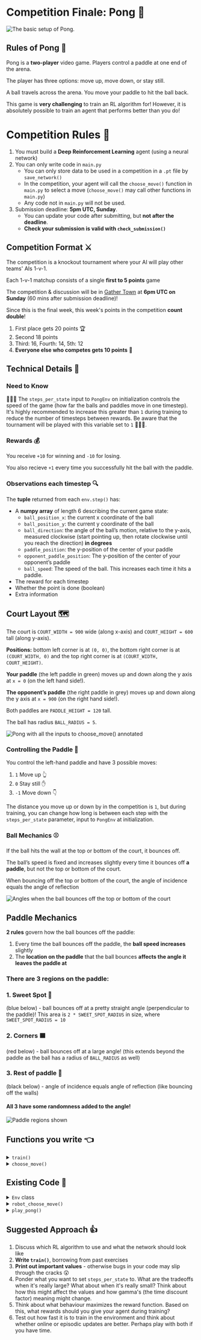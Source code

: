 # Competition Finale: Pong :ping_pong:

![The basic setup of Pong.](./images/pongGame.jpeg)

## Rules of Pong :scroll:

Pong is a **two-player** video game. Players control a paddle at one end of the arena.

The player has three options: move up, move down, or stay still.

A ball travels across the arena. You move your paddle to hit the ball back.

This game is **very challenging** to train an RL algorithm for! However, it is absolutely possible to train an agent that performs better than you do!

# Competition Rules :scroll:

1. You must build a **Deep Reinforcement Learning** agent (using a neural network)
2. You can only write code in `main.py`
   - You can only store data to be used in a competition in a `.pt` file by `save_network()`
   - In the competition, your agent will call the `choose_move()` function in `main.py` to select a move (`choose_move()` may call other functions in `main.py`)
   - Any code not in `main.py` will not be used.
3. Submission deadline: **5pm UTC, Sunday**.
   - You can update your code after submitting, but **not after the deadline**.
   - **Check your submission is valid with `check_submission()`**

## Competition Format :crossed_swords:

The competition is a knockout tournament where your AI will play other teams' AIs 1-v-1.

Each 1-v-1 matchup consists of a single **first to 5 points** game

The competition & discussion will be in [Gather Town](https://app.gather.town/app/nJwquzJjD4TLKcTy/Delta%20Academy) at **6pm UTC on Sunday** (60 mins after submission deadline)!

Since this is the final week, this week's points in the competition **count double**!

1. First place gets 20 points :trophy:
2. Second 18 points
3. Third: 16, Fourth: 14, 5th: 12
4. **Everyone else who competes gets 10 points** :muscle:

## Technical Details :hammer:

### Need to Know

🚨🚨🚨 The `steps_per_state` input to `PongEnv` on initialization controls the speed of the game (how far the balls and paddles move in one timestep). It's highly recommended to increase this greater than `1` during training to reduce the number of timesteps between rewards. Be aware that the tournament will be played with this variable set to `1` 🚨🚨🚨.

### Rewards :moneybag:

You receive `+10` for winning and `-10` for losing.

You also recieve `+1` every time you successfully hit the ball with the paddle.

### Observations each timestep :mag:

The **tuple** returned from each `env.step()` has:

- A **numpy array** of length 6 describing the current game state:
  - `ball_position_x`: the current x coordinate of the ball
  - `ball_position_y`: the current y coordinate of the ball
  - `ball_direction`: the angle of the ball’s motion, relative to the y-axis, measured clockwise (start pointing up, then rotate clockwise until you reach the direction) **in degrees**
  - `paddle_position`: the y-position of the center of your paddle
  - `opponent_paddle_position`: The y-position of the center of your opponent’s paddle
  - `ball_speed`: The speed of the ball. This increases each time it hits a paddle.
- The reward for each timestep
- Whether the point is done (boolean)
- Extra information

## Court Layout :world_map:

The court is `COURT_WIDTH = 900` wide (along x-axis) and `COURT_HEIGHT = 600` tall (along y-axis).

**Positions:** bottom left corner is at `(0, 0)`, the bottom right corner is at `(COURT_WIDTH, 0)` and the top right corner is at `(COURT_WIDTH, COURT_HEIGHT)`.

**Your paddle** (the left paddle in green) moves up and down along the y axis at `x = 0` (on the left hand side!).

**The opponent’s paddle** (the right paddle in grey) moves up and down along the y axis at `x = 900` (on the right hand side!).

Both paddles are `PADDLE_HEIGHT = 120` tall.

The ball has radius `BALL_RADIUS = 5`.

![Pong with all the inputs to `choose_move()` annotated](/images/pong_annotation.png)

### Controlling the Paddle :tennis:

You control the left-hand paddle and have 3 possible moves:

1. `1` Move up 👆
2. `0` Stay still ✋
3. `-1` Move down 👇

The distance you move up or down by in the competition is `1`, but during training, you can change how long is between each step with the `steps_per_state` parameter, input to `PongEnv` at initialization.

### Ball Mechanics :baseball:

If the ball hits the wall at the top or bottom of the court, it bounces off.

The ball’s speed is fixed and increases slightly every time it bounces off **a paddle**, but not the top or bottom of the court.

When bouncing off the top or bottom of the court, the angle of incidence equals the angle of reflection

![Angles when the ball bounces off the top or bottom of the court](images/angle.png)

## Paddle Mechanics

**2 rules** govern how the ball bounces off the paddle:

1. Every time the ball bounces off the paddle, the **ball speed increases** slightly
2. The **location on the paddle** that the ball bounces **affects the angle it leaves the paddle at**

### There are **3 regions** on the paddle:

### 1. **Sweet Spot** :lollipop:

(blue below) - ball bounces off at a pretty straight angle (perpendicular to the paddle)! This area is `2 * SWEET_SPOT_RADIUS` in size, where `SWEET_SPOT_RADIUS = 10`

### 2. **Corners** :blue_square:

(red below) - ball bounces off at a large angle! (this extends beyond the paddle as the ball has a radius of `BALL_RADIUS` as well)

### 3. **Rest of paddle** 🏓

(black below) - angle of incidence equals angle of reflection (like bouncing off the walls)

#### All 3 have some randomness added to the angle!

![Paddle regions shown](/images/paddle.png)

## Functions you write :point_left:

<details>
<summary><code style="white-space:nowrap;">  train()</code></summary>
Write this to train your network from experience in the environment.
<br />
<br />
Return the trained network so it can be saved.
</details>
<details>
<summary><code style="white-space:nowrap;">  choose_move()</code></summary>
This acts greedily given the state and network.

In the competition, the choose_move() function is called to make your next move. Takes the state as input and outputs an action.

</details>

## Existing Code :pray:

<details>
<summary><code style="white-space:nowrap;">  Env</code> class</summary>
The environment class controls the game and runs the opponent. It should be used for training your agent.
<br />
<br />
See example usage in <code style="white-space:nowrap;">play_pong()</code>.
<br />
<br />
The opponent's <code style="white-space:nowrap;">choose_move</code> function is input at initialisation (when <code style="white-space:nowrap;">Env(opponent_choose_move)</code> is called). Every time you call <code style="white-space:nowrap;">Env.step()</code>, both moves are taken - yours your opponent's. Then the ball moves - if it hits a paddle then it will bounce off. Your opponent sees a 'mirrored' version of the arena, so from each player's perspective, the arena mechanics are the same. The <code style="white-space:nowrap;">env</code> also has
    <br />
    <br />

The env also has a <code style="white-space:nowrap;">render</code> arugment, whether or not to render the game graphically.

<code style="white-space:nowrap;"> Env.step()</code> has a <code style="white-space:nowrap;"> verbose</code> arguments which prints the game to the console when set to <code style="white-space:nowrap;">True</code>. Verbose visualises the ongoing progress of the game in the console. The bat controlled by your choose move function is on the left hand side, and your opponent is on the right.

</details>

<details>
<summary><code style="white-space:nowrap;">  robot_choose_move()</code></summary>
A basic pong bot that moves the bat up if the ball is above it, and down if the ball is below it. Your first goal is to learn to beat this robot!
<br />
<br />
Takes the state as input and outputs an action.
</details>

<details>
<summary><code style="white-space:nowrap;">  play_pong()</code></summary>
Plays a game of Pong, which can be rendered through pygame in the console (if <code style="white-space:nowrap;">render=True</code>) and printed to the terminal (if <code style="white-space:nowrap;">verbose=True</code>).

You can play against your own bot if you set <code style="white-space:nowrap;">your_choose_move</code> to <code style="white-space:nowrap;">human_player</code>!
<br />
<br />
Inputs:

<code style="white-space:nowrap;">your_choose_move</code>: Function that takes the state and outputs the action for your agent.

<code style="white-space:nowrap;">opponent_choose_move</code>: Function that takes the state and outputs the action for the opponent.

<code style="white-space:nowrap;">num_points</code>: How many points before game over.

<code style="white-space:nowrap;">game_speed_multiplier</code>: controls the gameplay speed. High numbers mean fast games, low numbers mean slow games.

<code style="white-space:nowrap;">verbose</code>: whether to print to console each move and the corresponding board states.

<code style="white-space:nowrap;">render</code>: whether to render the match through pygame

</details>

## Suggested Approach :+1:

1. Discuss which RL algorithm to use and what the network should look like
2. **Write `train()`**, borrowing from past exercises
3. **Print out important values** - otherwise bugs in your code may slip through the cracks :astonished:
4. Ponder what you want to set `steps_per_state` to. What are the tradeoffs when it's really large? What about when it's really small? Think about how this might affect the values and how gamma's (the time discount factor) meaning might change.
5. Think about what behaviour maximizes the reward function. Based on this, what rewards should you give your agent during training?
6. Test out how fast it is to train in the environment and think about whether online or episodic updates are better. Perhaps play with both if you have time.
